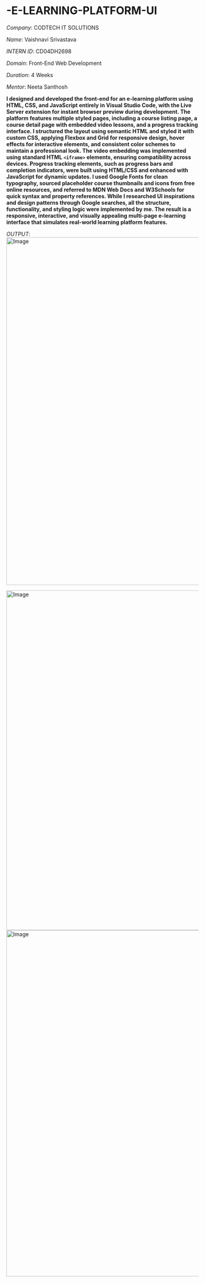 # -E-LEARNING-PLATFORM-UI

*Company*: CODTECH IT SOLUTIONS

*Name*: Vaishnavi Srivastava

*INTERN ID*: CD04DH2698

*Domain*: Front-End Web Development

*Duration*: 4 Weeks

*Mentor*: Neeta Santhosh

**I designed and developed the **front-end for an e-learning platform** using **HTML, CSS, and JavaScript** entirely in **Visual Studio Code**, with the **Live Server** extension for instant browser preview during development. The platform features multiple styled pages, including a course listing page, a course detail page with embedded video lessons, and a progress tracking interface. I structured the layout using semantic HTML and styled it with custom CSS, applying Flexbox and Grid for responsive design, hover effects for interactive elements, and consistent color schemes to maintain a professional look. The video embedding was implemented using standard HTML `<iframe>` elements, ensuring compatibility across devices. Progress tracking elements, such as progress bars and completion indicators, were built using HTML/CSS and enhanced with JavaScript for dynamic updates. I used **Google Fonts** for clean typography, sourced placeholder course thumbnails and icons from free online resources, and referred to **MDN Web Docs** and **W3Schools** for quick syntax and property references. While I researched UI inspirations and design patterns through Google searches, all the structure, functionality, and styling logic were implemented by me. The result is a responsive, interactive, and visually appealing multi-page e-learning interface that simulates real-world learning platform features.**

*OUTPUT*: <img width="1903" height="910" alt="Image" src="https://github.com/user-attachments/assets/e218f48e-80de-4ae8-bc03-0202a0a2ef1b" />

<img width="1914" height="889" alt="Image" src="https://github.com/user-attachments/assets/9fd77960-f6f0-41e8-84e3-7436eb0e771f" />

<img width="1910" height="906" alt="Image" src="https://github.com/user-attachments/assets/fa23ff0e-2f9d-43e5-a88e-f27e487eb60f" />
